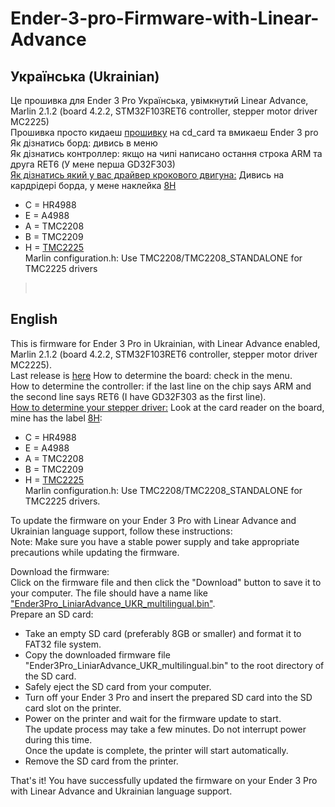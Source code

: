 # Ender-3-pro-Firmware-with-Linear-Advance<br>
## Українська (Ukrainian)
Це прошивка для Ender 3 Pro Українська, увімкнутий Linear Advance, Marlin 2.1.2  (board 4.2.2, STM32F103RET6 controller,  stepper motor driver MC2225)<br>
Прошивка просто кидаеш [прошивку](https://github.com/Mykhailo1986/Ender-3-pro-Firmware-with-Linear-Advance/releases) на cd_card тa вмикаеш Ender 3 pro<br>
Як дізнатись борд: дивись в меню <br>
Як дізнатись контроллер:  якщо на чипі написано остання строка ARM  та друга RET6 (У мене перша GD32F303)<br>
[Як дізнатись який у вас драйвер крокового двигуна:](https://www.reddit.com/r/ender3/comments/uh02go/cant_identify_stepper_drivers_on_creality_422/)
Дивись на кардрідері борда, у мене наклейка [8Н](https://i.redd.it/need-help-identifying-stepper-driver-on-ender-3-pro-v4-2-2-v0-77bqmpqype891.jpg)<br>
  -  C = HR4988
  -  E = A4988
  -  A = TMC2208
  -  B = TMC2209
  -  H = [TMC2225](https://www.youmaketech.com/wp-content/uploads/2022/01/TMC2225-Specifications.pdf)<br>
Marlin configuration.h: Use TMC2208/TMC2208_STANDALONE for TMC2225 drivers
><br>

## English
This is firmware for Ender 3 Pro in Ukrainian, with Linear Advance enabled, Marlin 2.1.2 (board 4.2.2, STM32F103RET6 controller, stepper motor driver MC2225).<br>
Last release is [here](https://github.com/Mykhailo1986/Ender-3-pro-Firmware-with-Linear-Advance/releases)
How to determine the board: check in the menu.<br>
How to determine the controller: if the last line on the chip says ARM and the second line says RET6 (I have GD32F303 as the first line).<br>
[How to determine your stepper driver:](https://www.reddit.com/r/ender3/comments/uh02go/cant_identify_stepper_drivers_on_creality_422/)
Look at the card reader on the board, mine has the label [8Н](https://i.redd.it/need-help-identifying-stepper-driver-on-ender-3-pro-v4-2-2-v0-77bqmpqype891.jpg):<br>
- C = HR4988
- E = A4988
- A = TMC2208
- B = TMC2209
- H = [TMC2225](https://www.youmaketech.com/wp-content/uploads/2022/01/TMC2225-Specifications.pdf)<br>
Marlin configuration.h: Use TMC2208/TMC2208_STANDALONE for TMC2225 drivers.<br>

To update the firmware on your Ender 3 Pro with Linear Advance and Ukrainian language support, follow these instructions:<br>
Note: Make sure you have a stable power supply and take appropriate precautions while updating the firmware.<br>

Download the firmware:<br>
Click on the firmware file and then click the "Download" button to save it to your computer. The file should have a name like ["Ender3Pro_LiniarAdvance_UKR_multilingual.bin"](https://github.com/Mykhailo1986/Ender-3-pro-Firmware-with-Linear-Advance/blob/main/Ender3Pro_LiniarAdvance_UKR_multilingual.bin).<br>
Prepare an SD card:<br>

- Take an empty SD card (preferably 8GB or smaller) and format it to FAT32 file system.
- Copy the downloaded firmware file "Ender3Pro_LiniarAdvance_UKR_multilingual.bin" to the root directory of the SD card.
- Safely eject the SD card from your computer.
- Turn off your Ender 3 Pro and insert the prepared SD card into the SD card slot on the printer.
- Power on the printer and wait for the firmware update to start.<br>
The update process may take a few minutes. Do not interrupt power during this time.<br>
Once the update is complete, the printer will start automatically.
- Remove the SD card from the printer.

That's it! You have successfully updated the firmware on your Ender 3 Pro with Linear Advance and Ukrainian language support.


